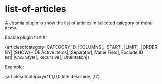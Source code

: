 # list-of-articles
A Joomla plugin to show the list of articles in selected category or menu items.

Enable plugin first !!!

{articlesofcategory=CATEGORY ID, |COLUMNS|, |START|, |LIMIT|, |ORDER BY|,|SHOW/HIDE Active Items|,|Separator|,|Value Field|,|Exclude ID list|,|CSS Style|,|Recursive|,|Orientation|}

Example:

{articlesofcategory=11,1,0,0,title desc,hide,,,17}
